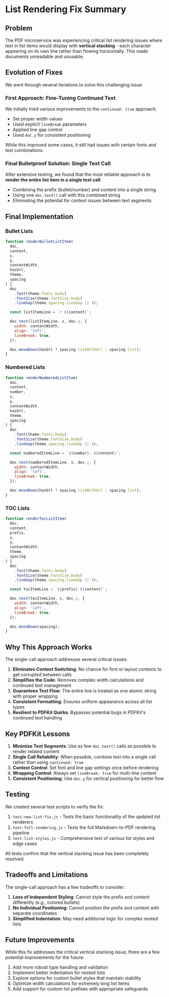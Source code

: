 # List Rendering Fix Summary

## Problem

The PDF microservice was experiencing critical list rendering issues where text in list items would display with **vertical stacking** - each character appearing on its own line rather than flowing horizontally. This made documents unreadable and unusable.

## Evolution of Fixes

We went through several iterations to solve this challenging issue:

### First Approach: Fine-Tuning Continued Text

We initially tried various improvements to the `continued: true` approach:

- Set proper width values
- Used explicit `lineBreak` parameters
- Applied line gap control
- Used `doc.y` for consistent positioning

While this improved some cases, it still had issues with certain fonts and text combinations.

### Final Bulletproof Solution: Single Text Call

After extensive testing, we found that the most reliable approach is to **render the entire list item in a single text call**:

- Combining the prefix (bullet/number) and content into a single string
- Using one `doc.text()` call with this combined string
- Eliminating the potential for context issues between text segments

## Final Implementation

### Bullet Lists

```javascript
function renderBulletListItem(
  doc,
  content,
  x,
  y,
  contentWidth,
  hasUrl,
  theme,
  spacing
) {
  doc
    .font(theme.fonts.body)
    .fontSize(theme.fontSize.body)
    .lineGap(theme.spacing.lineGap || 4);

  const listItemLine = `• ${content}`;

  doc.text(listItemLine, x, doc.y, {
    width: contentWidth,
    align: 'left',
    lineBreak: true,
  });

  doc.moveDown(hasUrl ? spacing.listWithUrl : spacing.list);
}
```

### Numbered Lists

```javascript
function renderNumberedListItem(
  doc,
  content,
  number,
  x,
  y,
  contentWidth,
  hasUrl,
  theme,
  spacing
) {
  doc
    .font(theme.fonts.body)
    .fontSize(theme.fontSize.body)
    .lineGap(theme.spacing.lineGap || 4);

  const numberedItemLine = `${number}. ${content}`;

  doc.text(numberedItemLine, x, doc.y, {
    width: contentWidth,
    align: 'left',
    lineBreak: true,
  });

  doc.moveDown(hasUrl ? spacing.listWithUrl : spacing.list);
}
```

### TOC Lists

```javascript
function renderTocListItem(
  doc,
  content,
  prefix,
  x,
  y,
  contentWidth,
  theme,
  spacing
) {
  doc
    .font(theme.fonts.body)
    .fontSize(theme.fontSize.body)
    .lineGap(theme.spacing.lineGap || 4);

  const tocItemLine = `${prefix} ${content}`;

  doc.text(tocItemLine, x, doc.y, {
    width: contentWidth,
    align: 'left',
    lineBreak: true,
  });

  doc.moveDown(spacing);
}
```

## Why This Approach Works

The single-call approach addresses several critical issues:

1. **Eliminates Context Switching**: No chance for font or layout contexts to get corrupted between calls
2. **Simplifies the Code**: Removes complex width calculations and continued text management
3. **Guarantees Text Flow**: The entire line is treated as one atomic string with proper wrapping
4. **Consistent Formatting**: Ensures uniform appearance across all list types
5. **Resilient to PDFKit Quirks**: Bypasses potential bugs in PDFKit's continued text handling

## Key PDFKit Lessons

1. **Minimize Text Segments**: Use as few `doc.text()` calls as possible to render related content
2. **Single Call Reliability**: When possible, combine text into a single call rather than using `continued: true`
3. **Context Control**: Set font and line gap settings once before rendering
4. **Wrapping Control**: Always set `lineBreak: true` for multi-line content
5. **Consistent Positioning**: Use `doc.y` for vertical positioning for better flow

## Testing

We created several test scripts to verify the fix:

1. `test-new-list-fix.js` - Tests the basic functionality of the updated list renderers
2. `test-full-rendering.js` - Tests the full Markdown-to-PDF rendering pipeline
3. `test-list-styles.js` - Comprehensive test of various list styles and edge cases

All tests confirm that the vertical stacking issue has been completely resolved.

## Tradeoffs and Limitations

The single-call approach has a few tradeoffs to consider:

1. **Loss of Independent Styling**: Cannot style the prefix and content differently (e.g., colored bullets)
2. **No Individual Positioning**: Cannot position the prefix and content with separate coordinates
3. **Simplified Indentation**: May need additional logic for complex nested lists

## Future Improvements

While this fix addresses the critical vertical stacking issue, there are a few potential improvements for the future:

1. Add more robust type handling and validation
2. Implement better indentation for nested lists
3. Explore options for custom bullet styles that maintain stability
4. Optimize width calculations for extremely long list items
5. Add support for custom list prefixes with appropriate safeguards

